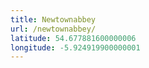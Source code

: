 ```yaml
---
title: Newtownabbey
url: /newtownabbey/
latitude: 54.677881600000006
longitude: -5.924919900000001
---
```

